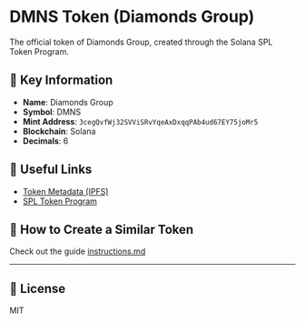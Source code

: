 # **DMNS Token (Diamonds Group)**  

The official token of Diamonds Group, created through the Solana SPL Token Program.  

## 🔗 **Key Information**  

- **Name**: Diamonds Group  
- **Symbol**: DMNS  
- **Mint Address**: `3cegQvfWj32SVViSRvYqeAxDxqqPAb4ud67EY75joMr5`  
- **Blockchain**: Solana  
- **Decimals**: 6  

## 📌 **Useful Links**  
- [Token Metadata (IPFS)](https://bafkreian3flqabptiom5jxaxjzn3cyun2mibdadh4oa6iljwk6yz4jnno4.ipfs.w3s.link)  
- [SPL Token Program](https://github.com/solana-labs/solana-program-library/tree/master/token/program)  

## 🚀 **How to Create a Similar Token**  
Check out the guide [instructions.md](docs/instructions.md)  

---  

## 📝 **License**  
MIT  